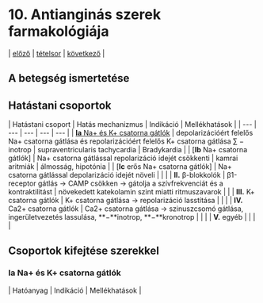 # 10. Antianginás szerek farmakológiája

| [előző](./09.%20Kardiotonikumok%20farmakológiája.md) | [tételsor](0.%20Hattan%20ea%20kidolgozás%20-%20Németh%20Boldizsár.md) | [következő](./11.%20Antiaritmiás%20szerek%20farmakológiája.md) |

## A betegség ismertetése

## Hatástani csoportok

| Hatástani csoport | Hatás mechanizmus | Indikáció | Mellékhatások |
| --- | --- | --- | --- | --- |
| [**Ia** Na+ és K+ csatorna gátlók](#ia-na-és-k-csatorna-gátlók) | depolarizációért felelős Na+ csatorna gátlása és repolarizációért felelős K+ csatorna gátlása ∑ − inotrop | supraventricularis tachycardia | Bradykardia |
| [**Ib** Na+ csatorna gátlók] | Na+ csatorna gátlással repolarizáció idejét csökkenti | kamrai aritmiák | álmosság, hipotónia |
| [**Ic** erős Na+ csatorna gátlók] | Na+ csatorna gátlással depolarizáció idejét növeli | | |
| **II.** β-blokkolók | β1-receptor gátlás -> CAMP csökken -> gátolja a szívfrekvenciát és a kontraktilitást | növekedett katekolamin szint miatti ritmuszavarok | |
| **III.** K+ csatorna gátlók | K+ csatorna gátlása -> repolarizáció lasstítása | | |
| **IV.** Ca2+ csatorna gátlók | Ca2+ csatorna gátlása -> szinuszcsomó gátlása, ingerületvezetés lassulása, **−**inotrop, **−**kronotrop | | |
| **V.** egyéb | | | |

## Csoportok kifejtése szerekkel

### **Ia** Na+ és K+ csatorna gátlók

| Hatóanyag | Indikáció | Mellékhatások |
